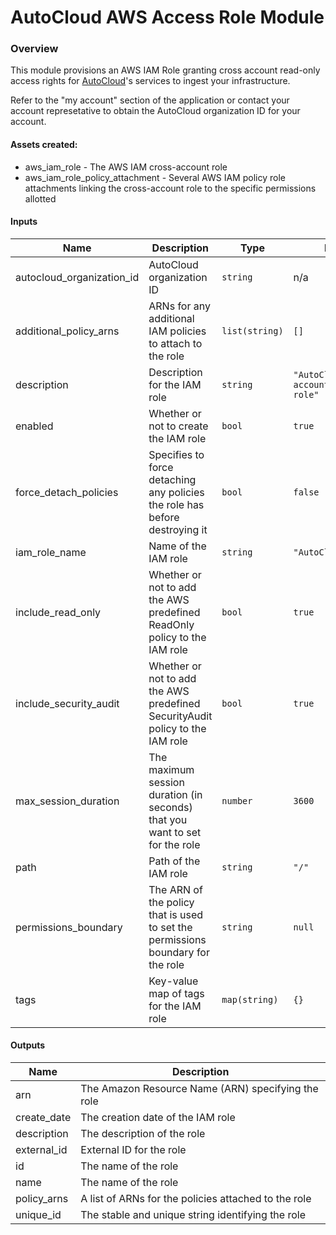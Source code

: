 AutoCloud AWS Access Role Module
================================

### Overview

This module provisions an AWS IAM Role granting cross account read-only access rights for [AutoCloud](https://autocloud.dev)'s services to ingest your infrastructure.

Refer to the "my account" section of the application or contact your account represetative to obtain the AutoCloud organization ID for your account.

#### Assets created:

* aws_iam_role - The AWS IAM cross-account role
* aws_iam_role_policy_attachment - Several AWS IAM policy role attachments linking the cross-account role to the specific permissions allotted

#### Inputs

| Name | Description | Type | Default | Required |
|------|-------------|------|---------|:--------:|
| autocloud_organization_id | AutoCloud organization ID | `string` | n/a | yes |
| additional_policy_arns | ARNs for any additional IAM policies to attach to the role | `list(string)` | `[]` | no |
| description | Description for the IAM role | `string` | `"AutoCloud cross-account access role"` | no |
| enabled | Whether or not to create the IAM role | `bool` | `true` | no |
| force_detach_policies | Specifies to force detaching any policies the role has before destroying it | `bool` | `false` | no |
| iam_role_name | Name of the IAM role | `string` | `"AutoCloudReadOnly"` | no |
| include_read_only | Whether or not to add the AWS predefined ReadOnly policy to the IAM role | `bool` | `true` | no |
| include_security_audit | Whether or not to add the AWS predefined SecurityAudit policy to the IAM role | `bool` | `true` | no |
| max_session_duration | The maximum session duration (in seconds) that you want to set for the role | `number` | `3600` | no |
| path | Path of the IAM role | `string` | `"/"` | no |
| permissions_boundary | The ARN of the policy that is used to set the permissions boundary for the role | `string` | `null` | no |
| tags | Key-value map of tags for the IAM role | `map(string)` | `{}` | no |

#### Outputs

| Name | Description |
|------|-------------|
| arn | The Amazon Resource Name (ARN) specifying the role |
| create_date | The creation date of the IAM role |
| description | The description of the role |
| external_id | External ID for the role |
| id | The name of the role |
| name | The name of the role |
| policy_arns | A list of ARNs for the policies attached to the role |
| unique_id | The stable and unique string identifying the role |


